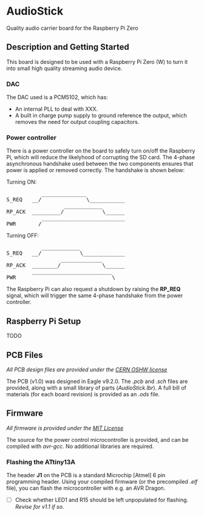 # AudioStick

Quality audio carrier board for the Raspberry Pi Zero

## Description and Getting Started

This board is designed to be used with a Raspberry Pi Zero (W) to turn it into small high quality streaming audio device.

### DAC

The DAC used is a PCM5102, which has:
 * An internal PLL to deal with XXX.
 * A built in charge pump supply to ground reference the output, which removes the need for output coupling capacitors.

### Power controller

There is a power controller on the board to safely turn on/off the Raspberry Pi, which will reduce the likelyhood of corrupting the SD card. The 4-phase asynchronous handshake used between the two components ensures that power is applied or removed correctly. The handshake is shown below:

Turning ON:
<pre>
           ______________
S_REQ   __/              \___________
                  ____________   
RP_ACK  _________/            \______   
           __________________________
PWR     __/                          
</pre>

Turning OFF:
<pre>
           ____________
S_REQ   __/            \_____________
                 _____________   
RP_ACK  ________/             \______   
        _________________________
PWR                              \___
</pre>

The Raspberry Pi can also request a shutdown by raising the **RP_REQ** signal, which will trigger the same 4-phase handshake from the power controller.

## Raspberry Pi Setup

TODO

## PCB Files

*All PCB design files are provided under the [CERN OSHW license][1]*

The PCB (v1.0) was designed in Eagle v9.2.0. The *.pcb* and *.sch* files are provided, along with a small library of parts (*AudioStick.lbr*). A full bill of materials (for each board revision) is provided as an *.ods* file.

## Firmware

*All firmware is provided under the [MIT License][2]*

The source for the power control microcontroller is provided, and can be compiled with *avr-gcc*. No additional libraries are required.

### Flashing the ATtiny13A

The header **J1** on the PCB is a standard Microchip \[Atmel\] 6 pin programming header. Using your compiled firmware (or the precompiled *.elf* file), you can flash the microcontroller with e.g. an AVR Dragon.

- [ ] Check whether LED1 and R15 should be left unpopulated for flashing. _Revise for v1.1 if so_.


[1]: https://ohwr.org/cernohl
[2]: https://opensource.org/licenses/MIT
